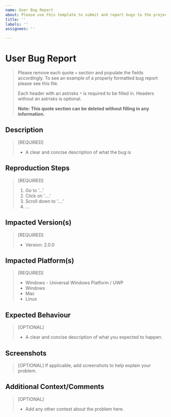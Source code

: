 ```yaml
---
name: User Bug Report
about: Please use this template to submit and report bugs to the project.
title: ''
labels: ''
assignees: ''

---
```


# User Bug Report
> Please remove each quote `>` section and populate the fields accordingly.
> To see an example of a properly formatted bug report please see this file.
> 
> Each header with an astrisks `*` is required to be filled in.
> Headers without an astrisks is optional.
> 
> **Note: This quote section can be deleted without filling in any information.**

## Description
> [REQUIRED]
> 
> - A clear and concise description of what the bug is

## Reproduction Steps
> [REQUIRED]
> 1. Go to '...'
> 2. Click on '....'
> 3. Scroll down to '....'
> 4. ...

## Impacted Version(s)
> [REQUIRED]
> - Version: 2.0.0

## Impacted Platform(s)
> [REQUIRED]
> - Windows - Universal Windows Platform / UWP
> - Windows
> - Mac
> - Linux

## Expected Behaviour
> [OPTIONAL]
> - A clear and concise description of what you expected to happen.

## Screenshots
> [OPTIONAL]
> If applicable, add screenshots to help explain your problem.

## Additional Context/Comments
> [OPTIONAL]
> - Add any other context about the problem here.
